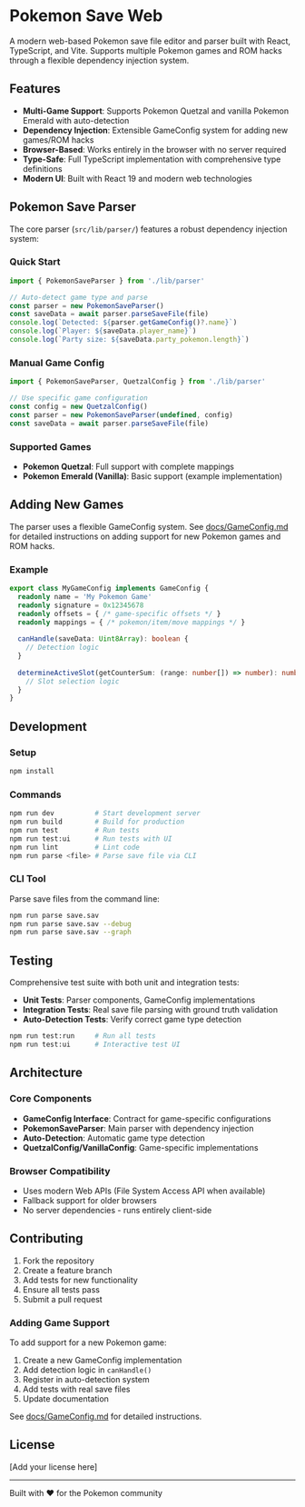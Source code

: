 # Pokemon Save Web

A modern web-based Pokemon save file editor and parser built with React, TypeScript, and Vite. Supports multiple Pokemon games and ROM hacks through a flexible dependency injection system.

## Features

- **Multi-Game Support**: Supports Pokemon Quetzal and vanilla Pokemon Emerald with auto-detection
- **Dependency Injection**: Extensible GameConfig system for adding new games/ROM hacks
- **Browser-Based**: Works entirely in the browser with no server required
- **Type-Safe**: Full TypeScript implementation with comprehensive type definitions
- **Modern UI**: Built with React 19 and modern web technologies

## Pokemon Save Parser

The core parser (`src/lib/parser/`) features a robust dependency injection system:

### Quick Start

```typescript
import { PokemonSaveParser } from './lib/parser'

// Auto-detect game type and parse
const parser = new PokemonSaveParser()
const saveData = await parser.parseSaveFile(file)
console.log(`Detected: ${parser.getGameConfig()?.name}`)
console.log(`Player: ${saveData.player_name}`)
console.log(`Party size: ${saveData.party_pokemon.length}`)
```

### Manual Game Config

```typescript
import { PokemonSaveParser, QuetzalConfig } from './lib/parser'

// Use specific game configuration
const config = new QuetzalConfig()
const parser = new PokemonSaveParser(undefined, config)
const saveData = await parser.parseSaveFile(file)
```

### Supported Games

- **Pokemon Quetzal**: Full support with complete mappings
- **Pokemon Emerald (Vanilla)**: Basic support (example implementation)

## Adding New Games

The parser uses a flexible GameConfig system. See [docs/GameConfig.md](./docs/GameConfig.md) for detailed instructions on adding support for new Pokemon games and ROM hacks.

### Example

```typescript
export class MyGameConfig implements GameConfig {
  readonly name = 'My Pokemon Game'
  readonly signature = 0x12345678
  readonly offsets = { /* game-specific offsets */ }
  readonly mappings = { /* pokemon/item/move mappings */ }
  
  canHandle(saveData: Uint8Array): boolean {
    // Detection logic
  }
  
  determineActiveSlot(getCounterSum: (range: number[]) => number): number {
    // Slot selection logic
  }
}
```

## Development

### Setup

```bash
npm install
```

### Commands

```bash
npm run dev          # Start development server
npm run build        # Build for production
npm run test         # Run tests
npm run test:ui      # Run tests with UI
npm run lint         # Lint code
npm run parse <file> # Parse save file via CLI
```

### CLI Tool

Parse save files from the command line:

```bash
npm run parse save.sav
npm run parse save.sav --debug
npm run parse save.sav --graph
```

## Testing

Comprehensive test suite with both unit and integration tests:

- **Unit Tests**: Parser components, GameConfig implementations
- **Integration Tests**: Real save file parsing with ground truth validation
- **Auto-Detection Tests**: Verify correct game type detection

```bash
npm run test:run     # Run all tests
npm run test:ui      # Interactive test UI
```

## Architecture

### Core Components

- **GameConfig Interface**: Contract for game-specific configurations
- **PokemonSaveParser**: Main parser with dependency injection
- **Auto-Detection**: Automatic game type detection
- **QuetzalConfig/VanillaConfig**: Game-specific implementations

### Browser Compatibility

- Uses modern Web APIs (File System Access API when available)
- Fallback support for older browsers
- No server dependencies - runs entirely client-side

## Contributing

1. Fork the repository
2. Create a feature branch
3. Add tests for new functionality
4. Ensure all tests pass
5. Submit a pull request

### Adding Game Support

To add support for a new Pokemon game:

1. Create a new GameConfig implementation
2. Add detection logic in `canHandle()`
3. Register in auto-detection system
4. Add tests with real save files
5. Update documentation

See [docs/GameConfig.md](./docs/GameConfig.md) for detailed instructions.

## License

[Add your license here]

---

Built with ❤️ for the Pokemon community
